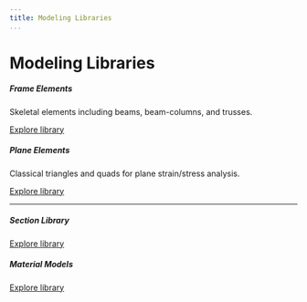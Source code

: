 ```yaml
---
title: Modeling Libraries
...
```

# Modeling Libraries


<div class="row">
  <div class="col-sm-6">
    <div class="card">
      <div class="card-body">
        <h5 class="card-title">Frame Elements</h5>
        <p class="card-text">Skeletal elements including beams, beam-columns, and trusses.</p>
        <a href="Frame_Elements" class="card-link">Explore library</a>
      </div>
    </div>
  </div>
  <div class="col-sm-6">
    <div class="card">
      <div class="card-body">
        <h5 class="card-title">Plane Elements</h5>
        <p class="card-text">Classical triangles and quads for plane strain/stress analysis.</p>
        <a href="Plane_Elements" class="card-link">Explore library</a>
      </div>
    </div>
  </div>
</div>
<hr>
<div class="row">
  <div class="col-sm-6">
    <div class="card">
      <div class="card-body">
        <h5 class="card-title">Section Library</h5>
        <p class="card-text"></p>
        <a href="Section_Library" class="card-link">Explore library</a>
      </div>
    </div>
  </div>
  <div class="col-sm-6">
    <div class="card">
      <div class="card-body">
        <h5 class="card-title">Material Models</h5>
        <!-- <p class="card-text">With supporting text below as a natural lead-in to additional content.</p> -->
        <a href="Material_Library" class="card-link">Explore library</a>
      </div>
    </div>
  </div>
</div>
